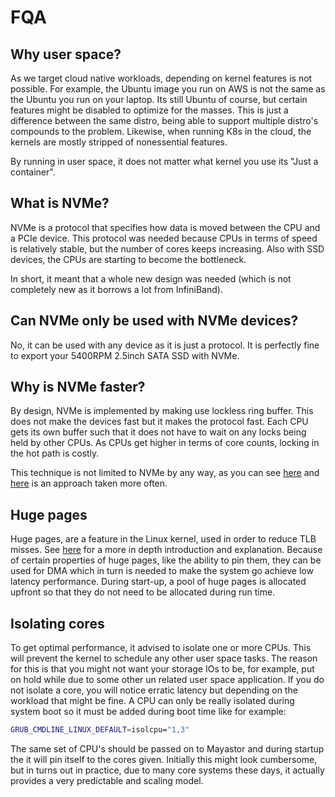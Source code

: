 # FQA

## Why user space?

As we target cloud native workloads, depending on kernel features is not possible. For example, the Ubuntu image
you run on AWS is not the same as the Ubuntu you run on your laptop. Its still Ubuntu of course, but certain features
might be disabled to optimize for the masses. This is just a difference between the same distro, being able to
support multiple distro's compounds to the problem. Likewise, when running K8s in the cloud, the kernels are mostly
stripped of nonessential features.

By running in user space, it does not matter what kernel you use its "Just a container".

## What is NVMe?

NVMe is a protocol that specifies how data is moved between the CPU and a PCIe device. This protocol was needed
because CPUs in terms of speed is relatively stable, but the number of cores keeps increasing.
Also with SSD devices, the CPUs are starting to become the bottleneck.

In short, it meant that a whole new design was needed (which is not completely new as it borrows a lot
from InfiniBand).

## Can NVMe only be used with NVMe devices?

No, it can be used with any device as it is just a protocol. It is perfectly fine to export your 5400RPM 2.5inch
SATA SSD with NVMe.

## Why is NVMe faster?

By design, NVMe is implemented by making use lockless ring buffer. This does not make the devices fast but
it makes the protocol fast. Each CPU gets its own buffer such that it does not have to wait on any locks
being held by other CPUs. As CPUs get higher in terms of core counts, locking in the hot path is costly.

This technique is not limited to NVMe by any way, as you can see [here](https://lwn.net/Articles/776703/) and
[here](https://lwn.net/Articles/789603/) is an approach taken more often.

## Huge pages

Huge pages, are a feature in the Linux kernel, used in order to reduce TLB misses. See [here](https://lwn.net/Articles/374424/)
for a more in depth introduction and explanation. Because of certain properties of huge pages, like the ability to pin
them, they can be used for DMA which in turn is needed to make the system go achieve low latency performance. During
start-up, a pool of huge pages is allocated upfront so that they do not need to be allocated during run time.

## Isolating cores

To get optimal performance, it advised to isolate one or more CPUs. This will prevent the kernel to schedule any other
user space tasks. The reason for this is that you might not want your storage IOs to be, for example, put on hold while
due to some other un related user space application. If you do not isolate a core, you will notice erratic latency but
depending on the workload that might be fine. A CPU can only be really isolated during system boot so it must be added
during boot time like for example:

```bash
GRUB_CMDLINE_LINUX_DEFAULT=isolcpu="1,3"
```

The same set of CPU's should be passed on to Mayastor and during startup the it will pin itself to the cores given. Initially
this might look cumbersome, but in turns out in practice, due to many core systems these days, it actually provides a very
predictable and scaling model.

